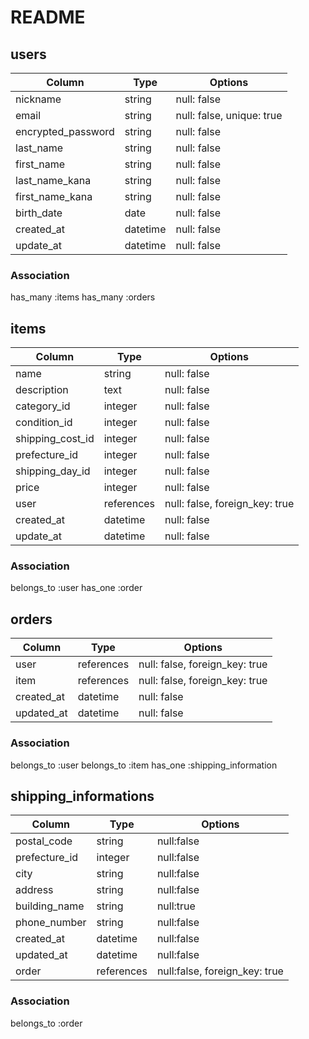 # README

## users

|Column              |Type      |Options                    |
|--------------------|----------|---------------------------|
| nickname           | string   | null: false               |
| email              | string   | null: false, unique: true |
| encrypted_password | string   | null: false               |
| last_name          | string   | null: false               |
| first_name         | string   | null: false               |
| last_name_kana     | string   | null: false               |
| first_name_kana    | string   | null: false               |
| birth_date         | date     | null: false               |
| created_at         | datetime | null: false               |
| update_at          | datetime | null: false               |



### Association
has_many :items
has_many :orders


## items

|Column              |Type        |Options                         |
|--------------------|------------|--------------------------------|
| name               | string     | null: false                    |
| description        | text       | null: false                    |
| category_id        | integer    | null: false                    |
| condition_id       | integer    | null: false                    |
| shipping_cost_id   | integer    | null: false                    |
| prefecture_id      | integer    | null: false                    |
| shipping_day_id    | integer    | null: false                    |
| price              | integer    | null: false                    |
| user               | references | null: false, foreign_key: true |
| created_at         | datetime   | null: false                    |
| update_at          | datetime   | null: false                    |



### Association

belongs_to :user
has_one :order


## orders

|Column      |Type      |Options                           |
|------------|----------|----------------------------------|
| user       | references | null: false, foreign_key: true |
| item       | references | null: false, foreign_key: true |
| created_at | datetime | null: false                      |
| updated_at | datetime | null: false                      |


### Association

belongs_to :user
belongs_to :item
has_one :shipping_information





## shipping_informations

|Column         |Type        |Options                        |
|---------------|------------|-------------------------------|
| postal_code   | string     | null:false                    |
| prefecture_id | integer    | null:false                    |
| city          | string     | null:false                    |
| address       | string     | null:false                    |
| building_name | string     | null:true                     |
| phone_number  | string     | null:false                    |
| created_at    | datetime   | null:false                    |
| updated_at    | datetime   | null:false                    |
| order         | references | null:false, foreign_key: true |


### Association
belongs_to :order


